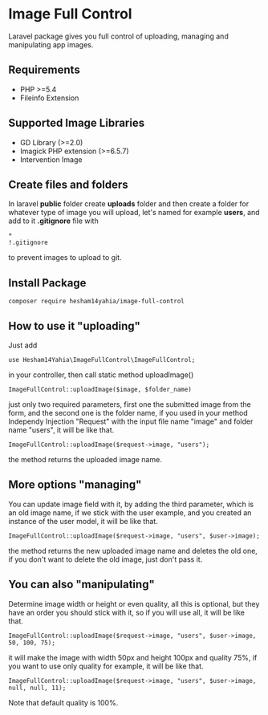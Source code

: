 # Image Full Control

Laravel package gives you full control of uploading, managing and manipulating app images.

## Requirements

-   PHP >=5.4
-   Fileinfo Extension

## Supported Image Libraries

-   GD Library (>=2.0)
-   Imagick PHP extension (>=6.5.7)
-   Intervention Image

## Create files and folders

In laravel **public** folder create **uploads** folder and then create a folder for whatever type of image you will upload, let's named for example **users**, and add to it **.gitignore** file with

```
*
!.gitignore
```

to prevent images to upload to git.

## Install Package

```
composer require hesham14yahia/image-full-control
```

## How to use it "uploading"

Just add

```
use Hesham14Yahia\ImageFullControl\ImageFullControl;
```

in your controller, then call static method uploadImage()

```
ImageFullControl::uploadImage($image, $folder_name)
```

just only two required parameters, first one the submitted image from the form, and the second one is the folder name, if you used in your method Independy Injection "Request" with the input file name "image" and folder name "users", it will be like that.

```
ImageFullControl::uploadImage($request->image, "users");
```

the method returns the uploaded image name.

## More options "managing"

You can update image field with it, by adding the third parameter, which is an old image name, if we stick with the user example, and you created an instance of the user model, it will be like that.

```
ImageFullControl::uploadImage($request->image, "users", $user->image);
```

the method returns the new uploaded image name and deletes the old one, if you don't want to delete the old image, just don't pass it.

## You can also "manipulating"

Determine image width or height or even quality, all this is optional, but they have an order you should stick with it, so if you will use all, it will be like that.

```
ImageFullControl::uploadImage($request->image, "users", $user->image, 50, 100, 75);
```

it will make the image with width 50px and height 100px and quality 75%, if you want to use only quality for example, it will be like that.

```
ImageFullControl::uploadImage($request->image, "users", $user->image, null, null, 11);
```

Note that default quality is 100%.
